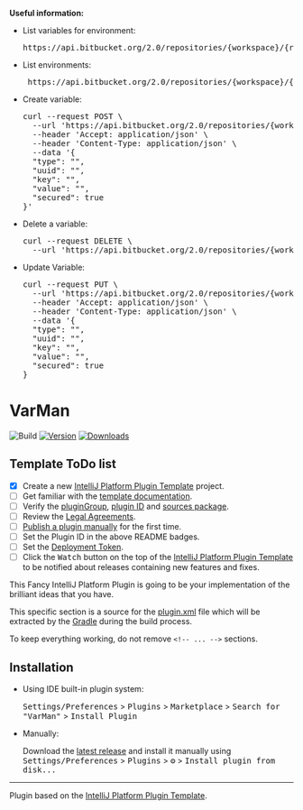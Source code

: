 **Useful information:** <br/>
<ul>
<li>List variables for environment:<pre>
https://api.bitbucket.org/2.0/repositories/{workspace}/{repo_slug}/deployments_config/environments/{environment_uuid}/variables</pre> </li>
<li>List environments:<pre> https://api.bitbucket.org/2.0/repositories/{workspace}/{repo_slug}/environments/</pre></li>
<li>Create variable:
<pre>curl --request POST \
  --url 'https://api.bitbucket.org/2.0/repositories/{workspace}/{repo_slug}/deployments_config/environments/{environment_uuid}/variables' \
  --header 'Accept: application/json' \
  --header 'Content-Type: application/json' \
  --data '{
  "type": "<string>",
  "uuid": "<string>",
  "key": "<string>",
  "value": "<string>",
  "secured": true
}'
</pre>
<li>Delete a variable:<pre>
curl --request DELETE \
  --url 'https://api.bitbucket.org/2.0/repositories/{workspace}/{repo_slug}/deployments_config/environments/{environment_uuid}/variables/{variable_uuid}'
</pre></li>

</li>
<li>Update Variable: <pre>curl --request PUT \
  --url 'https://api.bitbucket.org/2.0/repositories/{workspace}/{repo_slug}/deployments_config/environments/{environment_uuid}/variables/{variable_uuid}' \
  --header 'Accept: application/json' \
  --header 'Content-Type: application/json' \
  --data '{
  "type": "<string>",
  "uuid": "<string>",
  "key": "<string>",
  "value": "<string>",
  "secured": true
}
</pre></li>

</ul>

# VarMan

![Build](https://github.com/Vacika/VarMan/workflows/Build/badge.svg)
[![Version](https://img.shields.io/jetbrains/plugin/v/PLUGIN_ID.svg)](https://plugins.jetbrains.com/plugin/PLUGIN_ID)
[![Downloads](https://img.shields.io/jetbrains/plugin/d/PLUGIN_ID.svg)](https://plugins.jetbrains.com/plugin/PLUGIN_ID)

## Template ToDo list
- [x] Create a new [IntelliJ Platform Plugin Template][template] project.
- [ ] Get familiar with the [template documentation][template].
- [ ] Verify the [pluginGroup](./gradle.properties), [plugin ID](./src/main/resources/META-INF/plugin.xml) and [sources package](./src/main/kotlin).
- [ ] Review the [Legal Agreements](https://plugins.jetbrains.com/docs/marketplace/legal-agreements.html).
- [ ] [Publish a plugin manually](https://plugins.jetbrains.com/docs/intellij/publishing-plugin.html?from=IJPluginTemplate) for the first time.
- [ ] Set the Plugin ID in the above README badges.
- [ ] Set the [Deployment Token](https://plugins.jetbrains.com/docs/marketplace/plugin-upload.html).
- [ ] Click the <kbd>Watch</kbd> button on the top of the [IntelliJ Platform Plugin Template][template] to be notified about releases containing new features and fixes.

<!-- Plugin description -->
This Fancy IntelliJ Platform Plugin is going to be your implementation of the brilliant ideas that you have.

This specific section is a source for the [plugin.xml](/src/main/resources/META-INF/plugin.xml) file which will be extracted by the [Gradle](/build.gradle.kts) during the build process.

To keep everything working, do not remove `<!-- ... -->` sections.
<!-- Plugin description end -->

## Installation

- Using IDE built-in plugin system:

  <kbd>Settings/Preferences</kbd> > <kbd>Plugins</kbd> > <kbd>Marketplace</kbd> > <kbd>Search for "VarMan"</kbd> >
  <kbd>Install Plugin</kbd>

- Manually:

  Download the [latest release](https://github.com/Vacika/VarMan/releases/latest) and install it manually using
  <kbd>Settings/Preferences</kbd> > <kbd>Plugins</kbd> > <kbd>⚙️</kbd> > <kbd>Install plugin from disk...</kbd>


---
Plugin based on the [IntelliJ Platform Plugin Template][template].

[template]: https://github.com/JetBrains/intellij-platform-plugin-template
